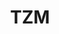 ---
title: TZM
crosslinks:
- LateStageCapitalism
- autotldr
- IAmA
- thevenusproject
- technology
- AdviceAnimals
---